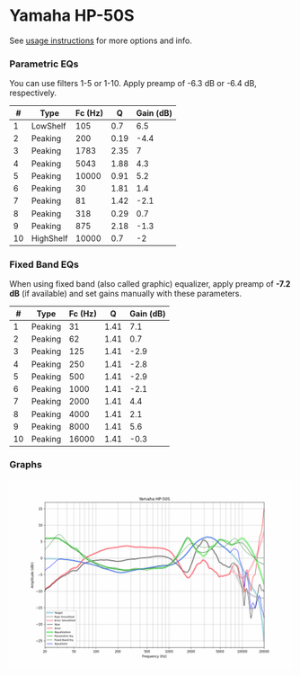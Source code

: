 # Yamaha HP-50S
See [usage instructions](https://github.com/jaakkopasanen/AutoEq#usage) for more options and info.

### Parametric EQs
You can use filters 1-5 or 1-10. Apply preamp of -6.3 dB or -6.4 dB, respectively.

|   # | Type      |   Fc (Hz) |    Q |   Gain (dB) |
|-----|-----------|-----------|------|-------------|
|   1 | LowShelf  |       105 | 0.7  |         6.5 |
|   2 | Peaking   |       200 | 0.19 |        -4.4 |
|   3 | Peaking   |      1783 | 2.35 |         7   |
|   4 | Peaking   |      5043 | 1.88 |         4.3 |
|   5 | Peaking   |     10000 | 0.91 |         5.2 |
|   6 | Peaking   |        30 | 1.81 |         1.4 |
|   7 | Peaking   |        81 | 1.42 |        -2.1 |
|   8 | Peaking   |       318 | 0.29 |         0.7 |
|   9 | Peaking   |       875 | 2.18 |        -1.3 |
|  10 | HighShelf |     10000 | 0.7  |        -2   |

### Fixed Band EQs
When using fixed band (also called graphic) equalizer, apply preamp of **-7.2 dB** (if available) and set gains manually with these parameters.

|   # | Type    |   Fc (Hz) |    Q |   Gain (dB) |
|-----|---------|-----------|------|-------------|
|   1 | Peaking |        31 | 1.41 |         7.1 |
|   2 | Peaking |        62 | 1.41 |         0.7 |
|   3 | Peaking |       125 | 1.41 |        -2.9 |
|   4 | Peaking |       250 | 1.41 |        -2.8 |
|   5 | Peaking |       500 | 1.41 |        -2.9 |
|   6 | Peaking |      1000 | 1.41 |        -2.1 |
|   7 | Peaking |      2000 | 1.41 |         4.4 |
|   8 | Peaking |      4000 | 1.41 |         2.1 |
|   9 | Peaking |      8000 | 1.41 |         5.6 |
|  10 | Peaking |     16000 | 1.41 |        -0.3 |

### Graphs
![](./Yamaha%20HP-50S.png)
